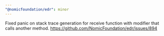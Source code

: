 ```yaml
---
"@nomicfoundation/edr": minor
---
```


Fixed panic on stack trace generation for receive function with modifier that calls another method. https://github.com/NomicFoundation/edr/issues/894
